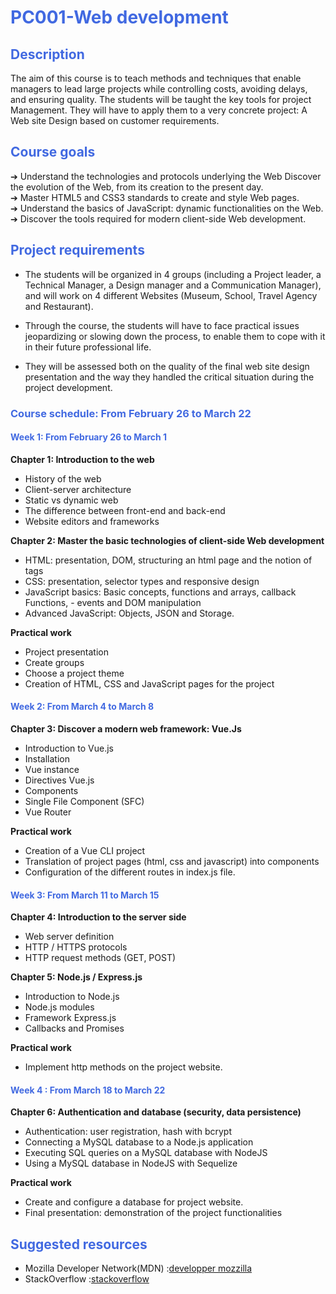 
<!-- <img src="efrei.png" alt="Nom de votre site" width="30" height="30"> -->

# <div style="color: Royalblue;"> PC001-Web development </div>


## <div style="color: Royalblue;"> Description </div>

The aim of this course is to teach methods and techniques that enable managers to lead large projects while controlling costs, avoiding delays, and ensuring quality.
The students will be taught the key tools for project Management. They will have to apply them to a very concrete project: A Web site Design based on customer requirements.


## <div style="color: Royalblue;"> Course goals </div>

➔  Understand the technologies and protocols underlying the Web
Discover the evolution of the Web, from its creation to the present day.  
➔ Master HTML5 and CSS3 standards to create and style Web pages.  
➔ Understand the basics of JavaScript: dynamic functionalities on the Web.  
➔ Discover the tools required for modern client-side Web development.  

## <div style="color: Royalblue;"> Project requirements </div>

- The students will be organized in 4 groups (including a Project leader, a Technical Manager, a Design manager and a Communication Manager), and will work on 4 different Websites (Museum, School, Travel Agency and Restaurant). 

- Through the course, the students will have to face practical issues jeopardizing or slowing down the process, to enable them to cope with it in their future professional life.

- They will be assessed both on the quality of the final web site design presentation and the way they handled the critical situation during the project development.

### <div style="color: Royalblue;">Course schedule: From February 26 to March 22 </div>

#### <div style="color: Royalblue;"> Week 1: From February 26 to March 1 </div>

**Chapter 1: Introduction to the web**

- History of the web
- Client-server architecture
- Static vs dynamic web
- The difference between front-end and back-end 
- Website editors and frameworks

**Chapter 2: Master the basic technologies of client-side Web development**

- HTML: presentation, DOM, structuring an html page and the notion of tags 
- CSS: presentation, selector types and responsive design
- JavaScript basics: Basic concepts, functions and arrays, callback Functions, - events and DOM manipulation
- Advanced JavaScript: Objects, JSON and Storage. 

**Practical work**

- Project presentation
- Create groups
- Choose a project theme
- Creation of HTML, CSS and JavaScript pages for the project

#### <div style="color: Royalblue;"> Week 2: From March 4 to March 8 </div>

**Chapter 3: Discover a modern web framework: Vue.Js**

- Introduction to Vue.js
- Installation
- Vue instance 
- Directives Vue.js 
- Components 
- Single File Component (SFC) 
- Vue Router 

**Practical work** 

- Creation of a Vue CLI project
- Translation of project pages (html, css and javascript) into components
- Configuration of the different routes in index.js file.

#### <div style="color: Royalblue;"> Week 3: From March 11 to March 15 </div> 
     
**Chapter 4: Introduction to the server side**

- Web server definition 
- HTTP / HTTPS protocols 
- HTTP request methods (GET, POST) 

**Chapter 5: Node.js / Express.js**

- Introduction to Node.js
- Node.js modules
- Framework Express.js
- Callbacks and Promises

**Practical work** 
   
- Implement http methods on the project website.

#### <div style="color: Royalblue;"> Week 4 : From March 18 to March 22 </div>

**Chapter 6: Authentication and database (security, data persistence)**
 
- Authentication: user registration, hash with bcrypt
- Connecting a MySQL database to a Node.js application
- Executing SQL queries on a MySQL database with NodeJS
- Using a MySQL database in NodeJS with Sequelize

**Practical work**

- Create and configure a database for project website.
- Final presentation: demonstration of the project functionalities

## <div style="color: Royalblue;"> Suggested resources </div>

- Mozilla Developer Network(MDN) :[developper mozzilla](https://developer.mozilla.org/en-US/)
- StackOverflow :[stackoverflow](https://stackoverflow.com/) 
